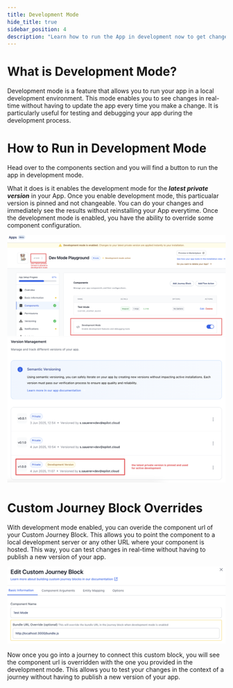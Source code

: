 ```yaml
---
title: Development Mode
hide_title: true
sidebar_position: 4
description: "Learn how to run the App in development now to get changes reflected live."
---
```


# What is Development Mode?

Development mode is a feature that allows you to run your app in a local development environment. This mode enables you to see changes in real-time without having to update the app every time you make a change. It is particularly useful for testing and debugging your app during the development process.

# How to Run in Development Mode

Head over to the components section and you will find a button to run the app in development mode.

What it does is it enables the development mode for the ***latest private version*** in your App. Once you enable development mode, this particualar version is pinned and not changeable. You can do your changes and immediately see the results without reinstalling your App everytime. Once the development mode is enabled, you have the ability to override some component configuration.


![Development Mode Overview](../../static/img/apps/dev-mode-overview.png) ![Development Mode Versions](../../static/img/apps/development-mode-enable.png)

# Custom Journey Block Overrides

With development mode enabled, you can overide the component url of your Custom Journey Block. This allows you to point the component to a local development server or any other URL where your component is hosted. This way, you can test changes in real-time without having to publish a new version of your app.

![Development Mode Overview](../../static/img/apps/override-cjb.png)


Now once you go into a journey to connect this custom block, you will see the component url is overridden with the one you provided in the development mode. This allows you to test your changes in the context of a journey without having to publish a new version of your app.